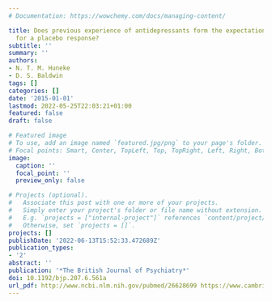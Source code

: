 ```yaml
---
# Documentation: https://wowchemy.com/docs/managing-content/

title: Does previous experience of antidepressants form the expectations necessary
  for a placebo response?
subtitle: ''
summary: ''
authors:
- N. T. M. Huneke
- D. S. Baldwin
tags: []
categories: []
date: '2015-01-01'
lastmod: 2022-05-25T22:03:21+01:00
featured: false
draft: false

# Featured image
# To use, add an image named `featured.jpg/png` to your page's folder.
# Focal points: Smart, Center, TopLeft, Top, TopRight, Left, Right, BottomLeft, Bottom, BottomRight.
image:
  caption: ''
  focal_point: ''
  preview_only: false

# Projects (optional).
#   Associate this post with one or more of your projects.
#   Simply enter your project's folder or file name without extension.
#   E.g. `projects = ["internal-project"]` references `content/project/deep-learning/index.md`.
#   Otherwise, set `projects = []`.
projects: []
publishDate: '2022-06-13T15:52:33.472689Z'
publication_types:
- '2'
abstract: ''
publication: '*The British Journal of Psychiatry*'
doi: 10.1192/bjp.207.6.561a
url_pdf: http://www.ncbi.nlm.nih.gov/pubmed/26628699 https://www.cambridge.org/core/services/aop-cambridge-core/content/view/98C0D865823BFE4FF46699E890C51FFD/S0007125000240166a.pdf/div-class-title-does-previous-experience-of-antidepressants-form-the-expectations-necessary-for-a-placebo-response-div.pdf
---
```

